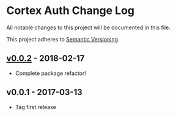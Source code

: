 # Cortex Auth Change Log

All notable changes to this project will be documented in this file.

This project adheres to [Semantic Versioning](CONTRIBUTING.md).


## [v0.0.2] - 2018-02-17
- Complete package refactor!

## v0.0.1 - 2017-03-13
- Tag first release

[v0.0.2]: https://github.com/cortex/auth/compare/v0.0.1...v0.0.2
